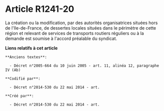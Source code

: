 # Article R1241-20

La création ou la modification, par des autorités organisatrices situées hors de l'Ile-de-France, de dessertes locales
situées dans le périmètre de cette région et relevant de services de transports routiers réguliers ou à la demande est
soumise à l'accord préalable du syndicat.

**Liens relatifs à cet article**

	**Anciens textes**:

	  - Décret n°2005-664 du 10 juin 2005 - art. 11, alinéa 12, paragraphe IV (Ab)

	**Codifié par**:

	  - Décret n°2014-530 du 22 mai 2014 - art.

	**Créé par**:

	  - Décret n°2014-530 du 22 mai 2014 - art.
